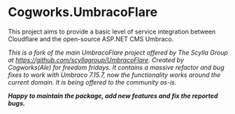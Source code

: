 # Cogworks.UmbracoFlare
This project aims to provide a basic level of service integration between Cloudflare and the open-source ASP.NET CMS Umbraco.

*This is a fork of the main UmbracoFlare project offered by The Scylla Group at https://github.com/scyllagroup/UmbracoFlare. Created by Cogworks(Ale) for freedom fridays. It contains a massive refactor and bug fixes to work with Umbraco 7.15.7, now the functionality works around the current domain. It is being offered to the community as-is.*

**_Happy to maintain the package, add new features and fix the reported bugs._**